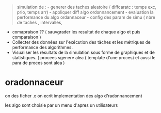 > simulation de : 
    - generer des taches aleatoire ( diffcaratc : temps exc, prio, temps arr) 
    - appliquer diff algo ordonnancement 
    - evaluation la performance du algo ordannaceur
    - config des param de simu ( nbre de taches , intervalles,  

- comapraison ?? ( sauvgrader les resultat de chaque algo et puis comparaison )
- Collecter des données sur l'exécution des tâches et les métriques de performance des algorithmes.
- Visualiser les résultats de la simulation sous forme de graphiques et de statistiques. 
( procees sgenere alea ( template d'une proces) et aussi le para de proces sont alea ) 
# oradonnaceur 
on des ficher .c on ecrit implementation des algo d'radonnancement 

les algo sont choisie par un menu d'apres un utilisateurs 



